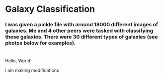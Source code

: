 # Galaxy Classification

### I was given a pickle file with around 18000 different images of galaxies. Me and 4 other peers were tasked with classifying these galaxies. There were 30 different types of galaxies (see photos below for examples). 

# 
Hello, World!

I am making modifications
